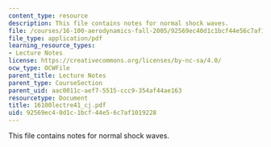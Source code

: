 ```yaml
---
content_type: resource
description: This file contains notes for normal shock waves.
file: /courses/16-100-aerodynamics-fall-2005/92569ec40d1c1bcf44e56c7af1019228_16100lectre41_cj.pdf
file_type: application/pdf
learning_resource_types:
- Lecture Notes
license: https://creativecommons.org/licenses/by-nc-sa/4.0/
ocw_type: OCWFile
parent_title: Lecture Notes
parent_type: CourseSection
parent_uid: aac0011c-aef7-5515-ccc9-354af44ae163
resourcetype: Document
title: 16100lectre41_cj.pdf
uid: 92569ec4-0d1c-1bcf-44e5-6c7af1019228
---
```

This file contains notes for normal shock waves.